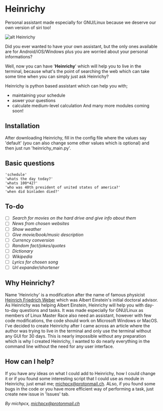 # Heinrichy
Personal assistant made especially for GNU/Linux because we deserve our own version of siri too!


![alt Heinrichy](https://i.imgur.com/63pl8Ob.png)

Did you ever wanted to have your own assistant, but the only ones available are for Android/iOS/Windows plus you are 
worried about your personal informations? 

Well, now you can have '**Heinrichy**' which will help you to live in the terminal, because what's the point of searching
the web which can take some time when you can simply just ask Heinrichy?

Heinrichy is python based assistant which can help you with;
- maintaining your schedule
- aswer your questions
- calculate medium-level calculation
And many more modules coming soon!

## Installation
After downloading Heinrichy, fill in the config file where the values say 'default' (you can also change some other
values which is optional) and then just run 'heinrichy_main.py'.

## Basic questions
```
'schedule'
'whats the day today?'
'whats 100*42?'
'who was 40th president of united states of america?'
'when did binladen died?'
```

## To-do
- [ ] *Search for movies on the hard drive and give info about them*
- [ ] *News from chosen websites*
- [ ] *Show weather*
- [ ] *Give movie/book/music description* 
- [ ] *Currency conversion*
- [ ] *Random fact/jokes/quotes*
- [ ] *Dictionary*
- [ ] *Wikipedia*
- [ ] *Lyrics for chosen song*
- [ ] *Url expander/shortener* 

## Why Heinrichy?
Name 'Heinrichy' is a modification after the name of famous physicist [Heinrich Friedrich Weber](https://en.wikipedia.org/wiki/Heinrich_F._Weber) which was Albert Einstein's initial doctoral 
advisor. As Heinrichy was helping Albert Einstein, Heinrichy will help you with day-to-day questions and tasks.
It was made especially for GNU/Linux as members of Linux Master Race also need an assistant, however with few
code modifications, the code should work on Microsoft Windows or MacOS. I've decided to create Heinrichy after
I came across an article where the author was trying to live in the terminal and only use the terminal without any GUI for
30 days. This is nearly impossible without any preparation which is why I created Heinrichy, I wanted to do 
nearly everything in the command line without the need for any user interface.

## How can I help?
If you have any ideas on what I could add to Heinrichy, how I could change it or if you found some interesting
script that I could use as module in Heinrichy, just email me; michpcx@protonmail.ch. ALso, if you found some
bugs in the code or you have more efficient way of performing a task, just create new issue in 'Issues' tab.

*By michpcx, michpcx@protonmail.ch*
